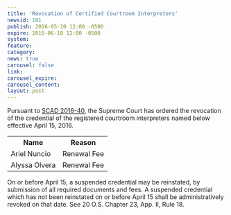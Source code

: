 ```yaml
---
title: 'Revocation of Certified Courtroom Interpreters'
newsid: 181
publish: 2016-05-10 12:00 -0500
expire: 2016-06-10 12:00 -0500
system: 
feature: 
category: 
news: true
carousel: false
link: 
carousel_expire: 
carousel_content: 
layout: post
---
```

<p>Pursuant to <a href="http://www.oscn.net/images/news/SCAD2016-0040.pdf" target="_blank">SCAD 2016-40</a>, the Supreme Court has ordered the revocation of the credential of the registered courtroom interpreters named below effective April 15, 2016.</p>
<table>
<tbody><tr>
<th>Name</th>
<th>Reason</th>
</tr>
<tr>
<td>Ariel Nuncio</td>
<td>Renewal Fee</td>
</tr>
<tr>
<td>Alyssa Olvera</td>
<td>Renewal Fee</td>
</tr>

</tbody></table>
<p>On or before April 15, a suspended credential may be reinstated, by submission of all required documents and fees.  A suspended credential which has not been reinstated on or before April 15 shall be administratively revoked on that date.  See 20 O.S. Chapter 23, App. II, Rule 18.</p>